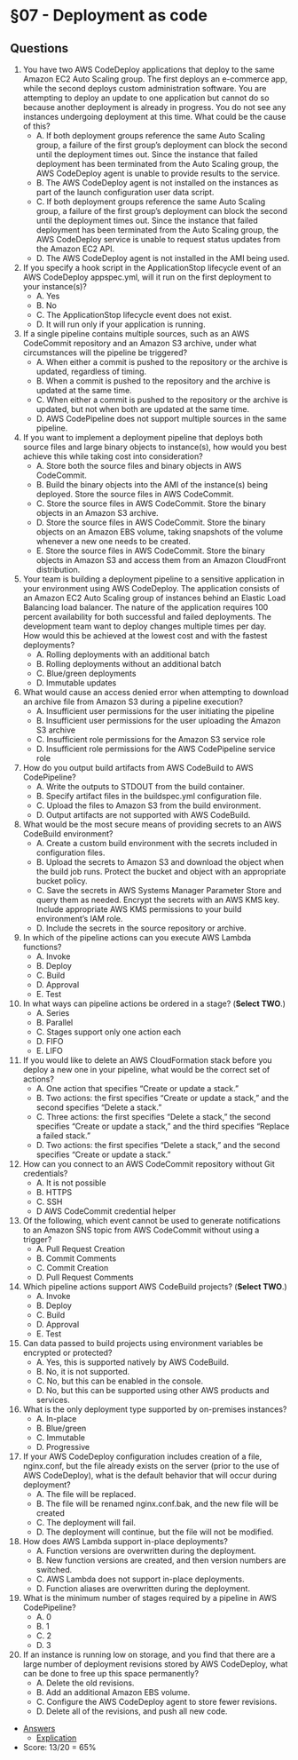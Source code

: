 # §07 - Deployment as code

## Questions
1. You have two AWS CodeDeploy applications that deploy to the same Amazon EC2 Auto
Scaling group. The first deploys an e-commerce app, while the second deploys custom
administration software. You are attempting to deploy an update to one application but
cannot do so because another deployment is already in progress. You do not see any
instances undergoing deployment at this time. What could be the cause of this?
      * A. If both deployment groups reference the same Auto Scaling group, a failure of the
first group’s deployment can block the second until the deployment times out. Since the
instance that failed deployment has been terminated from the Auto Scaling group, the AWS
CodeDeploy agent is unable to provide results to the service.
      * B. The AWS CodeDeploy agent is not installed on the instances as part of the launch
configuration user data script.
      * C. If both deployment groups reference the same Auto Scaling group, a failure of the first
group’s deployment can block the second until the deployment times out. Since the instance
that failed deployment has been terminated from the Auto Scaling group, the AWS
CodeDeploy service is unable to request status updates from the Amazon EC2 API.
      * D. The AWS CodeDeploy agent is not installed in the AMI
being used.
2. If you specify a hook script in the ApplicationStop lifecycle event of an AWS CodeDeploy
appspec.yml, will it run on the first deployment to your instance(s)?
      * A. Yes
      * B. No
      * C. The ApplicationStop lifecycle event does not exist.
      * D.  It will run only if your application is running.
3. If a single pipeline contains multiple sources, such as an AWS CodeCommit repository and
an Amazon S3 archive, under what circumstances will the pipeline be triggered?
      * A. When either a commit is pushed to the repository or the archive is updated, regardless
of timing.
      * B. When a commit is pushed to the repository and the archive is updated at the same time.
      * C. When either a commit is pushed to the repository or the archive is updated, but not
when both are updated at the same time.
      * D. AWS CodePipeline does not support multiple sources in the same pipeline.
4. If you want to implement a deployment pipeline that deploys both source files and large binary
objects to instance(s), how would you best achieve this while taking cost into consideration?
      * A. Store both the source files and binary objects in AWS CodeCommit.
      * B. Build the binary objects into the AMI of the instance(s) being deployed. Store the
source files in AWS CodeCommit.
      * C. Store the source files in AWS CodeCommit. Store the binary objects in an Amazon S3
archive.
      * D. Store the source files in AWS CodeCommit. Store the binary objects on an Amazon EBS volume, taking snapshots of the volume whenever a
new one needs to be created.
      * E. Store the source files in AWS CodeCommit. Store the binary objects in Amazon S3 and
access them from an Amazon CloudFront distribution.
5. Your team is building a deployment pipeline to a sensitive application in your environment
using AWS CodeDeploy. The application consists of an Amazon EC2 Auto Scaling group
of instances behind an Elastic Load Balancing load balancer. The nature of the application
requires 100 percent availability for both successful and failed deployments. The development
team want to deploy changes multiple times per day.<br/>
How would this be achieved at the lowest cost and with the fastest deployments?
      * A. Rolling deployments with an additional batch
      * B. Rolling deployments without an additional batch
      * C. Blue/green deployments
      * D. Immutable updates
6. What would cause an access denied error when attempting to download an archive file
from Amazon S3 during a pipeline execution?
      * A. Insufficient user permissions for the user initiating the pipeline
      * B. Insufficient user permissions for the user uploading the Amazon S3 archive
      * C. Insufficient role permissions for the Amazon S3 service role
      * D. Insufficient role permissions for the AWS CodePipeline service role
7. How do you output build artifacts from AWS CodeBuild to AWS CodePipeline?
      * A. Write the outputs to STDOUT from the build container.
      * B. Specify artifact files in the buildspec.yml configuration file.
      * C. Upload the files to Amazon S3 from the build environment.
      * D. Output artifacts are not supported with AWS CodeBuild.
8. What would be the most secure means of providing secrets to an AWS CodeBuild
environment?
      * A. Create a custom build environment with the secrets included in configuration files.
      * B. Upload the secrets to Amazon S3 and download the object when the build job runs.
Protect the bucket and object with an appropriate bucket policy.
      * C. Save the secrets in AWS Systems Manager Parameter Store and query them as needed.
Encrypt the secrets with an AWS KMS key. Include
appropriate AWS KMS permissions to your build environment’s IAM role.
      * D. Include the secrets in the source repository or archive.
9. In which of the pipeline actions can you execute AWS Lambda functions?
      * A. Invoke
      * B. Deploy
      * C. Build
      * D. Approval
      * E. Test
10. In what ways can pipeline actions be ordered in a stage? (**Select TWO**.)
      * A. Series
      * B. Parallel
      * C. Stages support only one action each
      * D. FIFO
      * E. LIFO
11. If you would like to delete an AWS CloudFormation stack before you deploy a new one in
your pipeline, what would be the correct set of actions?
      * A. One action that specifies “Create or update a stack.”
      * B. Two actions: the first specifies “Create or update a stack,” and the second specifies
“Delete a stack.”
      * C. Three actions: the first specifies “Delete a stack,” the second specifies “Create or
update a stack,” and the third specifies “Replace a failed stack.”
      * D. Two actions: the first specifies “Delete a stack,” and the second specifies “Create or
update a stack.”
12. How can you connect to an AWS CodeCommit repository without Git credentials?
      * A. It is not possible
      * B. HTTPS
      * C. SSH
      * D AWS CodeCommit credential helper
13. Of the following, which event cannot be used to generate notifications to an Amazon
SNS topic from AWS CodeCommit without using a trigger?
      * A. Pull Request Creation
      * B. Commit Comments
      * C. Commit Creation
      * D. Pull Request Comments
14. Which pipeline actions support AWS CodeBuild projects? (**Select TWO**.)
      * A. Invoke
      * B. Deploy
      * C. Build
      * D. Approval
      * E. Test
15. Can data passed to build projects using environment variables be encrypted or protected?
      * A. Yes, this is supported natively by AWS CodeBuild.
      * B. No, it is not supported.
      * C. No, but this can be enabled in the console.
      * D. No, but this can be supported using other AWS products and services.
16. What is the only deployment type supported by on-premises instances?
      * A. In-place
      * B. Blue/green
      * C. Immutable
      * D. Progressive
17. If your AWS CodeDeploy configuration includes creation of a file, nginx.conf, but the
file already exists on the server (prior to the use of AWS CodeDeploy), what is the default
behavior that will occur during deployment?
      * A. The file will be replaced.
      * B. The file will be renamed nginx.conf.bak, and the new file will be created
      * C. The deployment will fail.
      * D. The deployment will continue, but the file will not be modified.
18. How does AWS Lambda support in-place deployments?
      * A. Function versions are overwritten during the deployment.
      * B. New function versions are created, and then version numbers are switched.
      * C. AWS Lambda does not support in-place deployments.
      * D. Function aliases are overwritten during the deployment.
19. What is the minimum number of stages required by a pipeline in AWS CodePipeline?
      * A. 0
      * B. 1
      * C. 2
      * D. 3
20. If an instance is running low on storage, and you find that there are a large number of
deployment revisions stored by AWS CodeDeploy, what can be done to free up this space
permanently?
      * A. Delete the old revisions.
      * B. Add an additional Amazon EBS volume.
      * C. Configure the AWS CodeDeploy agent to store fewer revisions.
      * D. Delete all of the revisions, and push all new code.
* [Answers]()
    * [Explication]()
* Score: 13/20 = 65%
